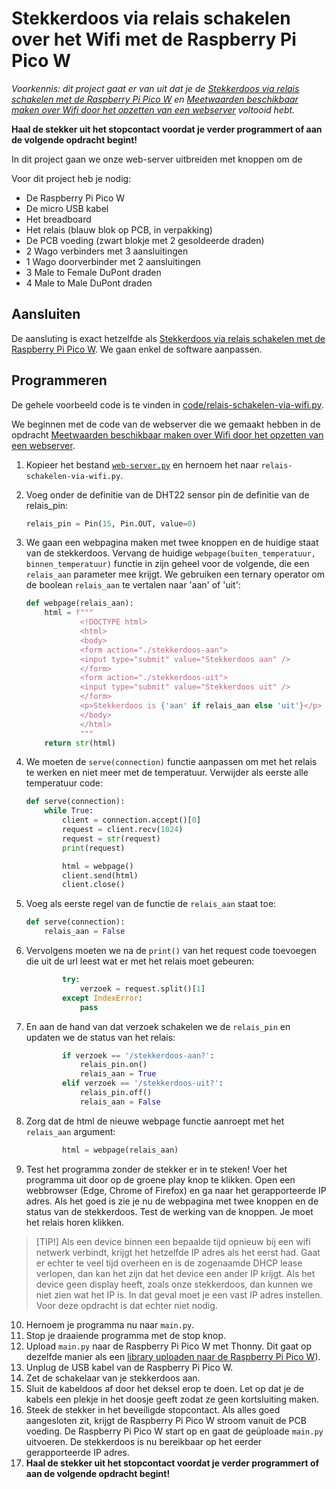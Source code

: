 # Stekkerdoos via relais schakelen over het Wifi met de Raspberry Pi Pico W

*Voorkennis: dit project gaat er van uit dat je de [Stekkerdoos via relais schakelen met de Raspberry Pi Pico W](1-stekkerdoos-via-relais-schakelen-met-de-raspberry-pi-pico-w.md) en [Meetwaarden beschikbaar maken over Wifi door het opzetten van een webserver](../cursusavond2/4-opzetten-van-een-webserver-op-de-raspberry-pi-pico.md) voltooid hebt.*

**Haal de stekker uit het stopcontact voordat je verder programmert of aan de volgende opdracht begint!**

In dit project gaan we onze web-server uitbreiden met knoppen om de 

Voor dit project heb je nodig:
* De Raspberry Pi Pico W
* De micro USB kabel
* Het breadboard
* Het relais (blauw blok op PCB, in verpakking)
* De PCB voeding (zwart blokje met 2 gesoldeerde draden)
* 2 Wago verbinders met 3 aansluitingen
* 1 Wago doorverbinder met 2 aansluitingen
* 3 Male to Female DuPont draden
* 4 Male to Male DuPont draden

## Aansluiten
De aansluting is exact hetzelfde als [Stekkerdoos via relais schakelen met de Raspberry Pi Pico W](1-stekkerdoos-via-relais-schakelen-met-de-raspberry-pi-pico-w.md#aansluiten). We gaan enkel de software aanpassen.


## Programmeren
De gehele voorbeeld code is te vinden in [code/relais-schakelen-via-wifi.py](code/relais-schakelen-via-wifi.py).

We beginnen met de code van de webserver die we gemaakt hebben in de opdracht [Meetwaarden beschikbaar maken over Wifi door het opzetten van een webserver](../cursusavond2/4-opzetten-van-een-webserver-op-de-raspberry-pi-pico.md).

1. Kopieer het bestand [`web-server.py`](../cursusavond2/code/web-server.py) en hernoem het naar `relais-schakelen-via-wifi.py`.
2. Voeg onder de definitie van de DHT22 sensor pin de definitie van de relais_pin:
    ```python
    relais_pin = Pin(15, Pin.OUT, value=0)
    ```

3. We gaan een webpagina maken met twee knoppen en de huidige staat van de stekkerdoos. Vervang de huidige `webpage(buiten_temperatuur, binnen_temperatuur)` functie in zijn geheel voor de volgende, die een `relais_aan` parameter mee krijgt. We gebruiken een ternary operator om de boolean `relais_aan` te vertalen naar 'aan' of 'uit':
    ```python
    def webpage(relais_aan):
        html = f"""
                <!DOCTYPE html>
                <html>
                <body>
                <form action="./stekkerdoos-aan">
                <input type="submit" value="Stekkerdoos aan" />
                </form>
                <form action="./stekkerdoos-uit">
                <input type="submit" value="Stekkerdoos uit" />
                </form>
                <p>Stekkerdoos is {'aan' if relais_aan else 'uit'}</p>
                </body>
                </html>
                """
        return str(html)
    ```

4. We moeten de `serve(connection)` functie aanpassen om met het relais te werken en niet meer met de temperatuur. Verwijder als eerste alle temperatuur code:
    ```python
    def serve(connection):
        while True:
            client = connection.accept()[0]
            request = client.recv(1024)
            request = str(request)
            print(request)

            html = webpage()
            client.send(html)
            client.close()
    ```

5. Voeg als eerste regel van de functie de `relais_aan` staat toe:
    ```python
    def serve(connection):
        relais_aan = False
    ```

6. Vervolgens moeten we na de `print()` van het request code toevoegen die uit de url leest wat er met het relais moet gebeuren:
    ```python
            try:
                verzoek = request.split()[1]
            except IndexError:
                pass
    ```

7. En aan de hand van dat verzoek schakelen we de `relais_pin` en updaten we de status van het relais:
    ```python
            if verzoek == '/stekkerdoos-aan?':
                relais_pin.on()
                relais_aan = True
            elif verzoek == '/stekkerdoos-uit?':
                relais_pin.off()
                relais_aan = False
    ```

8. Zorg dat de html de nieuwe webpage functie aanroept met het `relais_aan` argument:
    ```python
            html = webpage(relais_aan)
    ```

9. Test het programma zonder de stekker er in te steken! Voer het programma uit door op de groene play knop te klikken. Open een webbrowser (Edge, Chrome of Firefox) en ga naar het gerapporteerde IP adres. Als het goed is zie je nu de webpagina met twee knoppen en de status van de stekkerdoos. Test de werking van de knoppen. Je moet het relais horen klikken.

> [TIP!]
> Als een device binnen een bepaalde tijd opnieuw bij een wifi netwerk verbindt, krijgt het hetzelfde IP adres als het eerst had. Gaat er echter te veel tijd overheen en is de zogenaamde DHCP lease verlopen, dan kan het zijn dat het device een ander IP krijgt. Als het device geen display heeft, zoals onze stekkerdoos, dan kunnen we niet zien wat het IP is. In dat geval moet je een vast IP adres instellen. Voor deze opdracht is dat echter niet nodig.

10. Hernoem je programma nu naar `main.py`.
11. Stop je draaiende programma met de stop knop.
12. Upload `main.py` naar de Raspberry Pi Pico W met Thonny. Dit gaat op dezelfde manier als een [library uploaden naar de Raspberry Pi Pico W](../cursusavond2/5-uitlezen-mhz19-co2-sensor-met-micropython.md#een-library-uploaden-naar-de-raspberry-pi-pico-w)).
13. Unplug de USB kabel van de Raspberry Pi Pico W.
14. Zet de schakelaar van je stekkerdoos aan.
16. Sluit de kabeldoos af door het deksel erop te doen. Let op dat je de kabels een plekje in het doosje geeft zodat ze geen kortsluiting maken.
17. Steek de stekker in het beveiligde stopcontact. Als alles goed aangesloten zit, krijgt de Raspberry Pi Pico W stroom vanuit de PCB voeding. De Raspberry Pi Pico W start op en gaat de geüploade `main.py` uitvoeren. De stekkerdoos is nu bereikbaar op het eerder gerapporteerde IP adres.
18. **Haal de stekker uit het stopcontact voordat je verder programmert of aan de volgende opdracht begint!**
